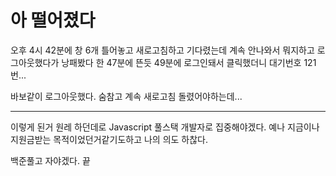 # 아 떨어졌다

오후 4시 42분에 창 6개 틀어놓고 새로고침하고 기다렸는데 계속 안나와서 뭐지하고 로그아웃했다가 낭패봤다 한 47분에 뜬듯 49분에 로그인돼서 클릭했더니 대기번호 121번...

바보같이 로그아웃했다. 숨참고 계속 새로고침 돌렸어야하는데...

---

이렇게 된거 원레 하던데로 Javascript 풀스택 개발자로 집중해야겠다. 예나 지금이나 지원금받는 목적이었던거같기도하고 나의 의도 하찮다.

백준풀고 자야겠다. 끝
